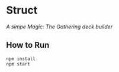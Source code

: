 # Struct

*A simpe Magic: The Gathering deck builder*

## How to Run

```
npm install
npm start
```
